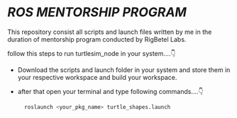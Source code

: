  # _ROS MENTORSHIP PROGRAM_

This repository consist all scripts and launch files written by me in the duration of mentorship program conducted by RigBetel Labs.

follow this steps to run turtlesim_node in your system....👇

- Download the scripts and launch folder in your system and store them in your respective workspace and build your workspace.

- after that open your terminal and type following commands....👇

  ```python 
    roslaunch <your_pkg_name> turtle_shapes.launch  
  ```
